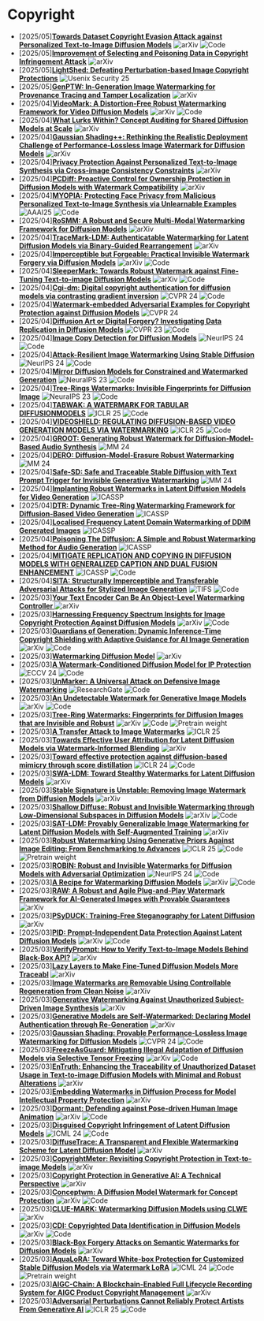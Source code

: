 # Copyright
- [2025/05]**[Towards Dataset Copyright Evasion Attack against Personalized Text-to-Image Diffusion Models](https://arxiv.org/abs/2505.02824)** ![arXiv](https://img.shields.io/badge/arXiv-blue) ![Code](https://img.shields.io/badge/Code-violet)
- [2025/05]**[Improvement of Selecting and Poisoning Data in Copyright Infringement Attack](https://cvpr25-advml.github.io/short_paper/15_Improvement_of_Selecting_a.pdf)** ![arXiv](https://img.shields.io/badge/arXiv-blue)
- [2025/05]**[LightShed: Defeating Perturbation-based Image Copyright Protections](https://www.usenix.org/system/files/conference/usenixsecurity25/sec25cycle1-prepub-1371-foerster.pdf)** ![Usenix Security 25](https://img.shields.io/badge/Usenix%20Security%2025-blue)
- [2025/05]**[GenPTW: In-Generation Image Watermarking for Provenance Tracing and Tamper Localization](https://arxiv.org/abs/2504.19567)** ![arXiv](https://img.shields.io/badge/arXiv-blue)
- [2025/04]**[VideoMark: A Distortion-Free Robust Watermarking Framework for Video Diffusion Models](https://arxiv.org/abs/2504.16359)** ![arXiv](https://img.shields.io/badge/arXiv-blue) ![Code](https://img.shields.io/badge/Code-violet)
- [2025/04]**[What Lurks Within? Concept Auditing for Shared Diffusion Models at Scale](https://arxiv.org/abs/2504.14815)** ![arXiv](https://img.shields.io/badge/arXiv-blue)
- [2025/04]**[Gaussian Shading++: Rethinking the Realistic Deployment Challenge of Performance-Lossless Image Watermark for Diffusion Models](https://arxiv.org/abs/2504.15026)** ![arXiv](https://img.shields.io/badge/arXiv-blue)
- [2025/04]**[Privacy Protection Against Personalized Text-to-Image Synthesis via Cross-image Consistency Constraints](https://arxiv.org/abs/2504.12747)** ![arXiv](https://img.shields.io/badge/arXiv-blue)
- [2025/04]**[PCDiff: Proactive Control for Ownership Protection in Diffusion Models with Watermark Compatibility](https://arxiv.org/abs/2504.11774)** ![arXiv](https://img.shields.io/badge/arXiv-blue)
- [2025/04]**[MYOPIA: Protecting Face Privacy from Malicious Personalized Text-to-Image Synthesis via Unlearnable Examples](https://ojs.aaai.org/index.php/AAAI/article/view/32075)** ![AAAI25](https://img.shields.io/badge/AAAI25-blue) ![Code](https://img.shields.io/badge/Code-violet)
- [2025/04]**[RoSMM: A Robust and Secure Multi-Modal Watermarking Framework for Diffusion Models](https://arxiv.org/abs/2504.02640)** ![arXiv](https://img.shields.io/badge/arXiv-blue)
- [2025/04]**[TraceMark-LDM: Authenticatable Watermarking for Latent Diffusion Models via Binary-Guided Rearrangement](https://arxiv.org/abs/2503.23332)** ![arXiv](https://img.shields.io/badge/arXiv-blue)
- [2025/04]**[Imperceptible but Forgeable: Practical Invisible Watermark Forgery via Diffusion Models](https://arxiv.org/abs/2503.22330)** ![arXiv](https://img.shields.io/badge/arXiv-blue) ![Code](https://img.shields.io/badge/Code-violet) 
- [2025/04]**[SleeperMark: Towards Robust Watermark against Fine-Tuning Text-to-image Diffusion Models](https://arxiv.org/abs/2412.04852)** ![arXiv](https://img.shields.io/badge/arXiv-blue) ![Code](https://img.shields.io/badge/Code-violet)
- [2025/04]**[Cgi-dm: Digital copyright authentication for diffusion models via contrasting gradient inversion](https://www.computer.org/csdl/proceedings-article/cvpr/2024/530000k812/20hMl4dBTEc)** ![CVPR 24](https://img.shields.io/badge/CVPR%2024-blue) ![Code](https://img.shields.io/badge/Code-violet)
- [2025/04]**[Watermark-embedded Adversarial Examples for Copyright Protection against Diffusion Models](https://openaccess.thecvf.com/content/CVPR2024/html/Zhu_Watermark-embedded_Adversarial_Examples_for_Copyright_Protection_against_Diffusion_Models_CVPR_2024_paper.html)** ![CVPR 24](https://img.shields.io/badge/CVPR%2024-blue)
- [2025/04]**[Diffusion Art or Digital Forgery? Investigating Data Replication in Diffusion Models](https://openaccess.thecvf.com/content/CVPR2023/html/Somepalli_Diffusion_Art_or_Digital_Forgery_Investigating_Data_Replication_in_Diffusion_CVPR_2023_paper.html)** ![CVPR 23](https://img.shields.io/badge/CVPR%2023-blue) ![Code](https://img.shields.io/badge/Code-violet)
- [2025/04]**[Image Copy Detection for Diffusion Models](https://proceedings.neurips.cc/paper_files/paper/2024/hash/1a000ee0f122d0bbd3edb9bf55170ea3-Abstract-Conference.html)** ![NeurlPS 24](https://img.shields.io/badge/NeuraIPS%2024-blue) ![Code](https://img.shields.io/badge/Code-violet)
- [2025/04]**[Attack-Resilient Image Watermarking Using Stable Diffusion](https://proceedings.neurips.cc/paper_files/paper/2024/hash/43d33182360378d5c8e69dd706c24f2f-Abstract-Conference.html)** ![NeurlPS 24](https://img.shields.io/badge/NeuraIPS%2024-blue) ![Code](https://img.shields.io/badge/Code-violet)
- [2025/04]**[Mirror Diffusion Models for Constrained and Watermarked Generation](https://proceedings.neurips.cc/paper_files/paper/2023/hash/85f5c7372625d1e0df0e3996f85062d6-Abstract-Conference.html)** ![NeuraIPS 23](https://img.shields.io/badge/NeuraIPS%2023-blue) ![Code](https://img.shields.io/badge/Code-violet)
- [2025/04]**[Tree-Rings Watermarks: Invisible Fingerprints for Diffusion Image](https://proceedings.neurips.cc/paper_files/paper/2023/hash/b54d1757c190ba20dbc4f9e4a2f54149-Abstract-Conference.html)** ![NeuraIPS 23](https://img.shields.io/badge/NeuraIPS%2023-blue) ![Code](https://img.shields.io/badge/Code-violet)
- [2025/04]**[TABWAK: A WATERMARK FOR TABULAR DIFFUSIONMODELS](https://openreview.net/forum?id=71pur4y8gs)** ![ICLR 25](https://img.shields.io/badge/ICLR%2025-blue) ![Code](https://img.shields.io/badge/Code-violet)
- [2025/04]**[VIDEOSHIELD: REGULATING DIFFUSION-BASED VIDEO GENERATION MODELS VIA WATERMARKING](https://arxiv.org/abs/2501.14195)** ![ICLR 25](https://img.shields.io/badge/ICLR%2025-blue) ![Code](https://img.shields.io/badge/Code-violet)
- [2025/04]**[GROOT: Generating Robust Watermark for Diffusion-Model-Based Audio Synthesis](https://dl.acm.org/doi/abs/10.1145/3664647.3680596)** ![MM 24](https://img.shields.io/badge/MM%2024-blue)
- [2025/04]**[DERO: Diffusion-Model-Erasure Robust Watermarking](https://dl.acm.org/doi/abs/10.1145/3664647.3681220)** ![MM 24](https://img.shields.io/badge/MM%2024-blue)
- [2025/04]**[Safe-SD: Safe and Traceable Stable Diffusion with Text Prompt Trigger for Invisible Generative Watermarking](https://dl.acm.org/doi/abs/10.1145/3664647.3681418)** ![MM 24](https://img.shields.io/badge/MM%2024-blue)
- [2025/04]**[Implanting Robust Watermarks in Latent Diffusion Models for Video Generation](https://ieeexplore.ieee.org/abstract/document/10888991)** ![ICASSP](https://img.shields.io/badge/ICASSP-blue)
- [2025/04]**[DTR: Dynamic Tree-Ring Watermarking Framework for Diffusion-Based Video Generation](https://ieeexplore.ieee.org/abstract/document/10888152)** ![ICASSP](https://img.shields.io/badge/ICASSP-blue)
- [2025/04]**[Localised Frequency Latent Domain Watermarking of DDIM Generated Images](https://ieeexplore.ieee.org/abstract/document/10890047)** ![ICASSP](https://img.shields.io/badge/ICASSP-blue)
- [2025/04]**[Poisoning The Diffusion: A Simple and Robust Watermarking Method for Audio Generation](https://ieeexplore.ieee.org/abstract/document/10889187)** ![ICASSP](https://img.shields.io/badge/ICASSP-blue)
- [2025/04]**[MITIGATE REPLICATION AND COPYING IN DIFFUSION MODELS WITH GENERALIZED CAPTION AND DUAL FUSION ENHANCEMENT](https://ieeexplore.ieee.org/abstract/document/10446820)** ![ICASSP](https://img.shields.io/badge/ICASSP-blue) ![Code](https://img.shields.io/badge/Code-violet)
- [2025/04]**[SITA: Structurally Imperceptible and Transferable Adversarial Attacks for Stylized Image Generation](https://ieeexplore.ieee.org/abstract/document/10943240)** ![TIFS](https://img.shields.io/badge/TIFS-blue) ![Code](https://img.shields.io/badge/Code-violet)
- [2025/03]**[Your Text Encoder Can Be An Object-Level Watermarking Controller
](https://arxiv.org/abs/2503.11945)** ![arXiv](https://img.shields.io/badge/arXiv-blue)
- [2025/03]**[Harnessing Frequency Spectrum Insights for Image Copyright Protection Against Diffusion Models](https://arxiv.org/abs/2503.11071)** ![arXiv](https://img.shields.io/badge/arXiv-blue) ![Code](https://img.shields.io/badge/Code-violet)
- [2025/03]**[Guardians of Generation: Dynamic Inference-Time Copyright Shielding with Adaptive Guidance for AI Image Generation
](https://arxiv.org/abs/2503.16171)** ![arXiv](https://img.shields.io/badge/arXiv-blue)  ![Code](https://img.shields.io/badge/Code-violet)
- [2025/03]**[Watermarking Diffusion Model](https://arxiv.org/abs/2305.12502)** ![arXiv](https://img.shields.io/badge/arXiv-blue)
- [2025/03]**[A Watermark-Conditioned Diffusion Model for IP Protection](https://link.springer.com/chapter/10.1007/978-3-031-72890-7_7)** ![ECCV 24](https://img.shields.io/badge/ECCV%2024-blue) ![Code](https://img.shields.io/badge/Code-violet)
- [2025/03]**[UnMarker: A Universal Attack on Defensive Image Watermarking](https://www.researchgate.net/profile/Andre-Kassis/publication/387126583_UnMarker_A_Universal_Attack_on_Defensive_Image_Watermarking/links/67613ac5e9b25e24af5c872b/UnMarker-A-Universal-Attack-on-Defensive-Image-Watermarking.pdf)** ![ResearchGate](https://img.shields.io/badge/ResearchGate-blue) ![Code](https://img.shields.io/badge/Code-violet)
- [2025/03]**[An Undetectable Watermark for Generative Image Models](https://arxiv.org/abs/2410.07369)** ![arXiv](https://img.shields.io/badge/arXiv-blue) ![Code](https://img.shields.io/badge/Code-violet)
- [2025/03]**[Tree-Ring Watermarks: Fingerprints for Diffusion Images that are Invisible and Robust](https://arxiv.org/abs/2305.20030)** ![arXiv](https://img.shields.io/badge/arXiv-blue) ![Code](https://img.shields.io/badge/Code-violet) ![Pretrain weight](https://img.shields.io/badge/Pretrain%20weight-important)
- [2025/03]**[A Transfer Attack to Image Watermarks](https://arxiv.org/abs/2403.15365)** ![ICLR 25](https://img.shields.io/badge/ICLR%2025-blue)
- [2025/03]**[Towards Effective User Attribution for Latent Diffusion Models via Watermark-Informed Blending](https://arxiv.org/abs/2409.10958)** ![arXiv](https://img.shields.io/badge/arXiv-blue)
- [2025/03]**[Toward effective protection against diffusion-based mimicry through score distillation](https://openreview.net/forum?id=NzxCMe88HX)** ![ICLR 24](https://img.shields.io/badge/ICLR%2024-blue) ![Code](https://img.shields.io/badge/Code-violet)
- [2025/03]**[SWA-LDM: Toward Stealthy Watermarks for Latent Diffusion Models](https://arxiv.org/abs/2502.10495)** ![arXiv](https://img.shields.io/badge/arXiv-blue)
- [2025/03]**[Stable Signature is Unstable: Removing Image Watermark from Diffusion Models](https://arxiv.org/abs/2405.07145)** ![arXiv](https://img.shields.io/badge/arXiv-blue)
- [2025/03]**[Shallow Diffuse: Robust and Invisible Watermarking through Low-Dimensional Subspaces in Diffusion Models](https://arxiv.org/abs/2410.21088)** ![arXiv](https://img.shields.io/badge/arXiv-blue) ![Code](https://img.shields.io/badge/Code-violet)
- [2025/03]**[SAT-LDM: Provably Generalizable Image Watermarking for Latent Diffusion Models with Self-Augmented Training](https://arxiv.org/abs/2501.00463)** ![arXiv](https://img.shields.io/badge/arXiv-blue)
- [2025/03]**[Robust Watermarking Using Generative Priors Against Image Editing: From Benchmarking to Advances](https://arxiv.org/abs/2410.18775)** ![ICLR 25](https://img.shields.io/badge/ICLR%2025-blue) ![Code](https://img.shields.io/badge/Code-violet) ![Pretrain weight](https://img.shields.io/badge/Pretrain%20weight-important)
- [2025/03]**[ROBIN: Robust and Invisible Watermarks for Diffusion Models with Adversarial Optimization](https://proceedings.neurips.cc/paper_files/paper/2024/hash/073c8584ef86bee26fe9d639ec648e28-Abstract-Conference.html)** ![NeurlPS 24](https://img.shields.io/badge/NeuraIPS%2024-blue) ![Code](https://img.shields.io/badge/Code-violet)
- [2025/03]**[A Recipe for Watermarking Diffusion Models](https://arxiv.org/abs/2303.10137)** ![arXiv](https://img.shields.io/badge/arXiv-blue) ![Code](https://img.shields.io/badge/Code-violet)
- [2025/03]**[RAW: A Robust and Agile Plug-and-Play Watermark Framework for AI-Generated Images with Provable Guarantees](https://arxiv.org/abs/2403.18774)** ![arXiv](https://img.shields.io/badge/arXiv-blue)
- [2025/03]**[PSyDUCK: Training-Free Steganography for Latent Diffusion](https://arxiv.org/abs/2501.19172)** ![arXiv](https://img.shields.io/badge/arXiv-blue)
- [2025/03]**[PID: Prompt-Independent Data Protection Against Latent Diffusion Models](https://arxiv.org/abs/2406.15305)** ![arXiv](https://img.shields.io/badge/arXiv-blue) ![Code](https://img.shields.io/badge/Code-violet)
- [2025/03]**[VerifyPrompt: How to Verify Text-to-Image Models Behind Black-Box API?](https://arxiv.org/abs/2410.22725)** ![arXiv](https://img.shields.io/badge/arXiv-blue)
- [2025/03]**[Lazy Layers to Make Fine-Tuned Diffusion Models More Traceabl](https://arxiv.org/abs/2405.00466)** ![arXiv](https://img.shields.io/badge/arXiv-blue)
- [2025/03]**[Image Watermarks are Removable Using Controllable Regeneration from Clean Noise](https://arxiv.org/abs/2410.05470)** ![arXiv](https://img.shields.io/badge/arXiv-blue)
- [2025/03]**[Generative Watermarking Against Unauthorized Subject-Driven Image Synthesis](https://arxiv.org/abs/2306.07754)** ![arXiv](https://img.shields.io/badge/arXiv-blue)
- [2025/03]**[Generative Models are Self-Watermarked: Declaring Model Authentication through Re-Generation](https://arxiv.org/abs/2402.16889)** ![arXiv](https://img.shields.io/badge/arXiv-blue)
- [2025/03]**[Gaussian Shading: Provable Performance-Lossless Image Watermarking for Diffusion Models](https://openaccess.thecvf.com/content/CVPR2024/html/Yang_Gaussian_Shading_Provable_Performance-Lossless_Image_Watermarking_for_Diffusion_Models_CVPR_2024_paper.html)** ![CVPR 24](https://img.shields.io/badge/CVPR%2024-blue) ![Code](https://img.shields.io/badge/Code-violet)
- [2025/03]**[FreezeAsGuard: Mitigating Illegal Adaptation of Diffusion Models via Selective Tensor Freezing](https://arxiv.org/abs/2405.17472)** ![arXiv](https://img.shields.io/badge/arXiv-blue) ![Code](https://img.shields.io/badge/Code-violet)
- [2025/03]**[EnTruth: Enhancing the Traceability of Unauthorized Dataset Usage in Text-to-image Diffusion Models with Minimal and Robust Alterations](https://arxiv.org/abs/2406.13933)** ![arXiv](https://img.shields.io/badge/arXiv-blue)
- [2025/03]**[Embedding Watermarks in Diffusion Process for Model Intellectual Property Protection](https://arxiv.org/abs/2410.22445)** ![arXiv](https://img.shields.io/badge/arXiv-blue)
- [2025/03]**[Dormant: Defending against Pose-driven Human Image Animation](https://arxiv.org/abs/2409.14424)** ![arXiv](https://img.shields.io/badge/arXiv-blue) ![Code](https://img.shields.io/badge/Code-violet)
- [2025/03]**[Disguised Copyright Infringement of Latent Diffusion Models](https://arxiv.org/abs/2404.06737)** ![ICML 24](https://img.shields.io/badge/ICML%2024-blue) ![Code](https://img.shields.io/badge/Code-violet)
- [2025/03]**[DiffuseTrace: A Transparent and Flexible Watermarking Scheme for Latent Diffusion Model](https://arxiv.org/abs/2405.02696)**  ![arXiv](https://img.shields.io/badge/arXiv-blue)
- [2025/03]**[CopyrightMeter: Revisiting Copyright Protection in Text-to-image Models](https://arxiv.org/abs/2411.13144)** ![arXiv](https://img.shields.io/badge/arXiv-blue)
- [2025/03]**[Copyright Protection in Generative AI: A Technical Perspective](https://arxiv.org/abs/2402.02333)** ![arXiv](https://img.shields.io/badge/arXiv-blue)
- [2025/03]**[Conceptwm: A Diffusion Model Watermark for Concept Protection](https://arxiv.org/abs/2411.11688)** ![arXiv](https://img.shields.io/badge/arXiv-blue) ![Code](https://img.shields.io/badge/Code-violet)
- [2025/03]**[CLUE-MARK: Watermarking Diffusion Models using CLWE](https://arxiv.org/abs/2411.11434)** ![arXiv](https://img.shields.io/badge/arXiv-blue)
- [2025/03]**[CDI: Copyrighted Data Identification in Diffusion Models](https://arxiv.org/abs/2411.12858)** ![arXiv](https://img.shields.io/badge/arXiv-blue) ![Code](https://img.shields.io/badge/Code-violet)
- [2025/03]**[Black-Box Forgery Attacks on Semantic Watermarks for Diffusion Models](https://arxiv.org/abs/2412.03283)** ![arXiv](https://img.shields.io/badge/arXiv-blue)
- [2025/03]**[AquaLoRA: Toward White-box Protection for Customized Stable Diffusion Models via Watermark LoRA](https://arxiv.org/abs/2405.11135)** ![ICML 24](https://img.shields.io/badge/ICML%2024-blue) ![Code](https://img.shields.io/badge/Code-violet) ![Pretrain weight](https://img.shields.io/badge/Pretrain%20weight-important)
- [2025/03]**[AIGC-Chain: A Blockchain-Enabled Full Lifecycle Recording System for AIGC Product Copyright Management](https://arxiv.org/abs/2406.14966)** ![arXiv](https://img.shields.io/badge/arXiv-blue)
- [2025/03]**[Adversarial Perturbations Cannot Reliably Protect Artists From Generative AI](https://arxiv.org/abs/2406.12027)** ![ICLR 25](https://img.shields.io/badge/ICLR%2025-blue) ![Code](https://img.shields.io/badge/Code-violet)
